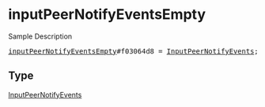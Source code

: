 # inputPeerNotifyEventsEmpty

Sample Description

<pre>
<a href="../constructor/inputPeerNotifyEventsEmpty.md">inputPeerNotifyEventsEmpty</a>#f03064d8 = <a href="../type/InputPeerNotifyEvents.md">InputPeerNotifyEvents</a>;
</pre>

## Type

<a href="../type/InputPeerNotifyEvents.md">InputPeerNotifyEvents</a>
